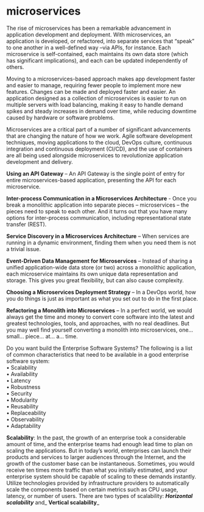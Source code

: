 # microservices

The rise of microservices has been a remarkable advancement in application development and deployment. With microservices, an application is developed, or refactored, into separate services that “speak” to one another in a well-defined way –via APIs, for instance. Each microservice is self-contained, each maintains its own data store (which has significant implications), and each can be updated independently of others.

Moving to a microservices-based approach makes app development faster and easier to manage, requiring fewer people to implement more new features. Changes can be made and deployed faster and easier. An application designed as a collection of microservices is easier to run on multiple servers with load balancing, making it easy to handle demand spikes and steady increases in demand over time, while reducing downtime caused by hardware or software problems.

Microservices are a critical part of a number of significant advancements that are changing the nature of how we work. Agile software development techniques, moving applications to the cloud, DevOps culture, continuous integration and continuous deployment (CI/CD), and the use of containers are all being used alongside microservices to revolutionize application development and delivery.

**Using an API Gateway** – An API Gateway is the single point of entry for entire microservices-based application, presenting the API for each microservice.

**Inter-process Communication in a Microservices Architecture** - Once you break a monolithic application into separate pieces – microservices – the pieces need to speak to each other. And it turns out that you have many options for inter-process communication, including representational state transfer (REST).

**Service Discovery in a Microservices Architecture** – When services are running in a dynamic environment, finding them when you need them is not a trivial issue.

**Event-Driven Data Management for Microservices** – Instead of sharing a unified application-wide data store (or two) across a monolithic application, each microservice maintains its own unique data representation and storage. This gives you great flexibility, but can also cause complexity.

**Choosing a Microservices Deployment Strategy** – In a DevOps world, how you do things is just as important as what you set out to do in the first place.

**Refactoring a Monolith into Microservices** – In a perfect world, we would always get the time and money to convert core software into the latest and greatest technologies, tools, and approaches, with no real deadlines. But you may well find yourself converting a monolith into microservices, one… small… piece… at… a… time.

Do you want build the Enterprise Software Systems?
The following is a list of common characteristics that need to be available in a good enterprise software system:  
    • Scalability  
    • Availability  
    • Latency   
    • Robustness  
    • Security  
    • Modularity  
    • Reusability  
    • Replaceability  
    • Observability  
    • Adaptability  

**Scalability**: In the past, the growth of an enterprise took a considerable amount of time, and the enterprise teams had enough lead time to plan on scaling the applications. But in today’s world, enterprises can launch their products and services to larger audiences through the Internet, and the growth of the customer base can be instantaneous. Sometimes, you would receive ten times more traffic than what you initially estimated, and your enterprise system should be capable of scaling to these demands instantly. Utilize technologies provided by infrastructure providers to automatically scale the components based on certain metrics such as CPU usage, latency, or number of users. There are two types of scalability: _**Horizontal scalability**_ and_ **Vertical scalability**_
